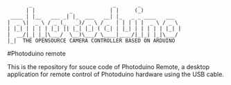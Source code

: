            _                          _       _             
          | |           _            | |     (_)            
     ____ | |__   ___ _| |_  ___   __| |_   _ _ ____   ___  
    |  _ \|  _ \ / _ (_   _)/ _ \ / _  | | | | |  _ \ / _ \ 
    | |_| | | | | |_| || |_| |_| ( (_| | |_| | | | | | |_| |
    |  __/|_| |_|\___/  \__)\___/ \____|____/|_|_| |_|\___/ 
    |_|  THE OPENSOURCE CAMERA CONTROLLER BASED ON ARDUINO                                                         



#Photoduino remote

This is the repository for souce code of Photoduino Remote, a desktop application for remote control of Photoduino hardware using the USB cable.

